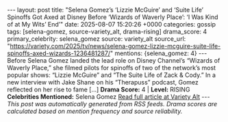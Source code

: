 --- layout: post title: "Selena Gomez’s ‘Lizzie McGuire’ and ‘Suite Life’ Spinoffs Got Axed at Disney Before ‘Wizards of Waverly Place’: ‘I Was Kind of at My Wits’ End’" date: 2025-08-07 15:20:26 +0000 categories: gossip tags: [selena-gomez, source-variety_alt, drama-rising] drama_score: 4 primary_celebrity: selena_gomez source: variety_alt source_url: "https://variety.com/2025/tv/news/selena-gomez-lizzie-mcguire-suite-life-spinoffs-axed-wizards-1236481287/" mentions: {selena_gomez: 4} --- Before Selena Gomez landed the lead role on Disney Channel’s “Wizards of Waverly Place,” she filmed pilots for spinoffs of two of the network’s most popular shows: “Lizzie McGuire” and “The Suite Life of Zack & Cody.” In a new interview with Jake Shane on his “Therapuss” podcast, Gomez reflected on her rise to fame […] **Drama Score:** 4 | **Level:** RISING **Celebrities Mentioned:** Selena Gomez [Read full article at Variety Alt](https://variety.com/2025/tv/news/selena-gomez-lizzie-mcguire-suite-life-spinoffs-axed-wizards-1236481287/) --- *This post was automatically generated from RSS feeds. Drama scores are calculated based on mention frequency and source reliability.*